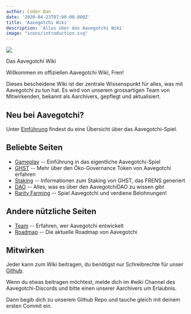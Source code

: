 ```yaml
---
author: Coder Dan
date: '2020-04-23T07:00:00.000Z'
title: 'Aavegotchi Wiki'
description: 'Alles über das Aavegotchi Wiki'
image: "icons/introduction.svg"
---
```


<div class="headerImageContainer">
<img class="headerImage" src="/icons/introduction.svg">
<p class="headerImageText">Das Aavegotchi Wiki</p>
</div>

Willkommen im offiziellen Aavegotchi Wiki, Fren!

Dieses bescheidene Wiki ist der zentrale Wissenspunkt für alles, was mit Aavegotchi zu tun hat. Es wird von unserem grossartigen Team von Mitwirkenden, bekannt als Aarchivers, gepflegt und aktualisiert.

## Neu bei Aavegotchi?

Unter [Einführung](https://wiki.aavegotchi.com/introduction) findest du eine Übersicht über das Aavegotchi-Spiel.

## Beliebte Seiten
* [Gameplay](/gameplay) -- Einführung in das eigentliche Aavegotchi-Spiel
* [GHST](/ghst) -- Mehr über den Öko-Governance Token von Aavegotchi erfahren
* [Staking](/staking) -- Informationen zum Staking von GHST, das FRENS generiert
* [DAO](/dao) -- Alles, was es über den AavegotchiDAO zu wissen gibt
* [Rarity Farming](/rarity-farming) -- Spiel Aavegotchi und verdiene Belohnungen!

## Andere nützliche Seiten

* [Team](https://wiki.aavegotchi.com/team) -- Erfahren, wer Aavegotchi entwickelt
* [Roadmap](https://wiki.aavegotchi.com/roadmap) -- Die aktuelle Roadmap von Aavegotchi



## Mitwirken

Jeder kann zum Wiki beitragen, du benötigst nur Schreibrechte für unser [Github](https://github.com/aavegotchi/aavegotchi-wiki).

Wenn du etwas beitragen möchtest, melde dich im #wiki Channel des Aavegotchi-Discords und bitte einen unserer Aarchivers um Erlaubnis.

Dann begib dich zu unserem Github Repo und tauche gleich mit deinem ersten Commit ein. 